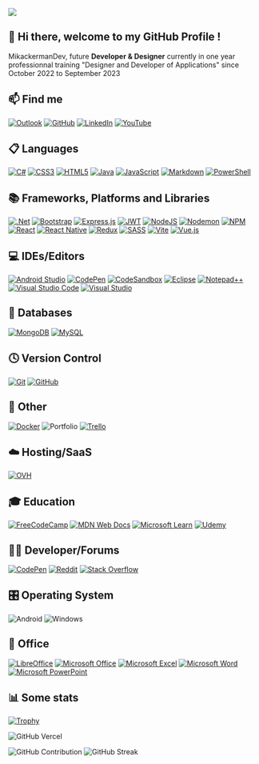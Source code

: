 <!--
[![Readme Card](https://github-readme-stats.vercel.app/api/pin/?username=mikackermandev&repo=Cours_React-WeatherApp)](https://github.com/MikackermanDev/Cours_React-WeatherApp)
-->

[![](https://github.com/MikackermanDev/MikackermanDev/blob/main/MikackermanGif.gif)](https://www.MikackermanDev.fr/)

## 👋 Hi there, welcome to my GitHub Profile !

MikackermanDev, future **Developer & Designer** currently in one year professionnal training "Designer and Developer of Applications" since October 2022 to September 2023

## 📫 Find me
[![Outlook](https://img.shields.io/badge/Outlook-0078D4?&logo=microsoft-outlook&logoColor=white)](mailto:mikackerman093@outlook.fr)
[![GitHub](https://img.shields.io/badge/github-%23121011.svg?logo=github&logoColor=white)](https://github.com/MikackermanDev)
[![LinkedIn](https://img.shields.io/badge/linkedin-%230077B5.svg?&logo=linkedin)](https://www.linkedin.com/in/?/)
[![YouTube](https://img.shields.io/badge/YouTube-%23FF0000.svg?logo=YouTube&logoColor=white)](https://www.youtube.com/@MikackermanDev)

## 📋 Languages
[![C#](https://img.shields.io/badge/C%23-%23239120.svg?&logo=c-sharp&logoColor=white)](https://en.wikipedia.org/wiki/C_Sharp_(programming_language))
[![CSS3](https://img.shields.io/badge/CSS_3-%231572B6.svg?&logo=css3&logoColor=white)](https://en.wikipedia.org/wiki/CSS)
[![HTML5](https://img.shields.io/badge/HTML_5-%23E34F26.svg?&logo=html5&logoColor=white)](https://en.wikipedia.org/wiki/HTML)
[![Java](https://img.shields.io/badge/Java-%23ED8B00.svg?&logo=java&logoColor=white)](https://www.java.com)
[![JavaScript](https://img.shields.io/badge/JavaScript-%23323330.svg?&logo=javascript&logoColor=%23F7DF1E)](https://en.wikipedia.org/wiki/JavaScript)
[![Markdown](https://img.shields.io/badge/Markdown-%23000000.svg?&logo=markdown&logoColor=white)](https://en.wikipedia.org/wiki/Markdown)
[![PowerShell](https://img.shields.io/badge/PowerShell-%235391FE.svg?&logo=powershell&logoColor=white)](https://en.wikipedia.org/wiki/PowerShell)

## 📚 Frameworks, Platforms and Libraries
[![.Net](https://img.shields.io/badge/.NET-5C2D91?&logo=.net&logoColor=white)](https://dotnet.microsoft.com)
[![Bootstrap](https://img.shields.io/badge/BootStrap-%23563D7C.svg?&logo=bootstrap&logoColor=white)]()
[![Express.js](https://img.shields.io/badge/Express.js-%23404d59.svg?&logo=express&logoColor=%2361DAFB)](https://expressjs.com/fr/)
[![JWT](https://img.shields.io/badge/JWT-black?&logo=JSON%20web%20tokens)](https://jwt.io/)
[![NodeJS](https://img.shields.io/badge/Node.js-6DA55F?&logo=node.js&logoColor=white)](https://nodejs.org)
[![Nodemon](https://img.shields.io/badge/Nodemon-%23323330.svg?&logo=nodemon&logoColor=%BBDEAD)](https://nodemon.io/)
[![NPM](https://img.shields.io/badge/NPM-%23CB3837.svg?&logo=npm&logoColor=white)](https://www.npmjs.com/)
[![React](https://img.shields.io/badge/React-%2320232a.svg?&logo=react&logoColor=%2361DAFB)](https://fr.reactjs.org/)
[![React Native](https://img.shields.io/badge/React_Native-%2320232a.svg?&logo=react&logoColor=%2361DAFB)](https://reactnative.dev/)
[![Redux](https://img.shields.io/badge/Redux-%23593d88.svg?&logo=redux&logoColor=white)]()
[![SASS](https://img.shields.io/badge/SASS-hotpink.svg?&logo=SASS&logoColor=white)]()
[![Vite](https://img.shields.io/badge/Vite-%23646CFF.svg?&logo=vite&logoColor=white)](https://vitejs.dev/)
[![Vue.js](https://img.shields.io/badge/Vue.js-%2335495e.svg?&logo=vuedotjs&logoColor=%234FC08D)](https://vuejs.org/)

## 💻 IDEs/Editors
[![Android Studio](https://img.shields.io/badge/Android%20Studio-3DDC84.svg?&logo=android-studio&logoColor=white)](https://developer.android.com/studio)
[![CodePen](https://img.shields.io/badge/CodePen-white?&logo=codepen&logoColor=black)](https://codepen.io/)
[![CodeSandbox](https://img.shields.io/badge/CodeSandBox-040404?&logo=codesandbox&logoColor=DBDBDB)](https://codesandbox.io/)
[![Eclipse](https://img.shields.io/badge/Eclipse-2C2255?&logo=eclipse&logoColor=white)](https://www.eclipse.org/downloads/)
[![Notepad++](https://img.shields.io/badge/Notepad++-90E59A.svg?&logo=notepad%2b%2b&logoColor=black)](https://notepad-plus-plus.org/downloads/)
[![Visual Studio Code](https://img.shields.io/badge/Visual%20Studio%20Code-0078d7.svg?&logo=visual-studio-code&logoColor=white)](https://visualstudio.microsoft.com/fr/)
[![Visual Studio](https://img.shields.io/badge/Visual%20Studio-5C2D91.svg?&logo=visual-studio&logoColor=white)](https://visualstudio.microsoft.com/fr/)

## 💾 Databases
[![MongoDB](https://img.shields.io/badge/MongoDB-%234ea94b.svg?&logo=mongodb&logoColor=white)](https://www.mongodb.com)
[![MySQL](https://img.shields.io/badge/MySQL-%2300f.svg?&logo=mysql&logoColor=white)](https://www.mysql.com/)
## 🕓 Version Control
[![Git](https://img.shields.io/badge/Git-%23F05033.svg?&logo=git&logoColor=white)](https://git-scm.com/)
[![GitHub](https://img.shields.io/badge/GitHub-%23121011.svg?&logo=github&logoColor=white)](https://www.github.com/)

## 🤔 Other
[![Docker](https://img.shields.io/badge/Docker-%230db7ed.svg?&logo=docker&logoColor=white)](https://www.docker.com/)
![Portfolio](https://img.shields.io/badge/PortFolio-%23000000.svg?&logo=firefox&logoColor=#FF7139)
[![Trello](https://img.shields.io/badge/Trello-%23026AA7.svg?&logo=Trello&logoColor=white)](https://trello.com/)

## ☁️ Hosting/SaaS
[![OVH](https://img.shields.io/badge/OVH-%23123F6D.svg?&logo=ovh&logoColor=#123F6D)](https://www.ovhcloud.com)

## 🎓 Education
[![FreeCodeCamp](https://img.shields.io/badge/FreeCodeCamp-%23123.svg?&logo=freecodecamp&logoColor=green)](https://www.freecodecamp.org)
[![MDN Web Docs](https://img.shields.io/badge/MDN_Web_Docs-black?&logo=mdnwebdocs&logoColor=white)](https://developer.mozilla.org)
[![Microsoft Learn](https://img.shields.io/badge/Microsoft_Learn-258ffa?&logo=microsoft&logoColor=white)](https://learn.microsoft.com)
[![Udemy](https://img.shields.io/badge/Udemy-A435F0?&logo=Udemy&logoColor=white)](https://www.udemy.com/fr)

## 🧑‍💻 Developer/Forums
[![CodePen](https://img.shields.io/badge/CodePen-000000?&logo=codepen&logoColor=white)](https://codepen.io)
[![Reddit](https://img.shields.io/badge/Reddit-%23FF4500.svg?&logo=Reddit&logoColor=white)](https://reddit.com)
[![Stack Overflow](https://img.shields.io/badge/-StackOverFlow-FE7A16?logo=stack-overflow&logoColor=white)](https://stackoverflow.com)

## 🎛️ Operating System
![Android](https://img.shields.io/badge/Android-3DDC84?&logo=android&logoColor=white)
![Windows](https://img.shields.io/badge/Windows-0078D6?&logo=windows&logoColor=white)

## 🏢 Office
[![LibreOffice](https://img.shields.io/badge/LibreOffice-%2318A303?&logo=LibreOffice&logoColor=white)](https://fr.libreoffice.org/)
[![Microsoft Office](https://img.shields.io/badge/Microsoft_Office-D83B01?&logo=microsoft-office&logoColor=white)](https://www.microsoft.com/fr-fr/microsoft-365/get-started-with-office-2021)
[![Microsoft Excel](https://img.shields.io/badge/Microsoft_Excel-217346?&logo=microsoft-excel&logoColor=white)](https://www.microsoft.com/fr-fr/microsoft-365/excel)
[![Microsoft Word](https://img.shields.io/badge/Microsoft_Word-2B579A?&logo=microsoft-word&logoColor=white)](https://www.microsoft.com/fr-fr/microsoft-365/word?activetab=tabs%3afaqheaderregion3)
[![Microsoft PowerPoint](https://img.shields.io/badge/Microsoft_PowerPoint-B7472A?&logo=microsoft-powerpoint&logoColor=white)](https://www.microsoft.com/fr-fr/microsoft-365/powerpoint)

## 📊 Some stats
[![Trophy](https://github-profile-trophy.vercel.app/?username=mikackermandev&theme=onedark&rank=SECRET,SSS,SS,S,AAA,AA,A&no-bg=true&no-frame=true&margin-w=16)](https://github.com/ryo-ma/github-profile-trophy)



![GitHub Vercel](https://github-readme-stats-sigma-five.vercel.app/api/top-langs/?username=mikackermandev&hide_border=true&layout=compact&langs_count=6&theme=blue-green)

![GitHub Contribution](https://github-readme-stats-sigma-five.vercel.app/api?username=mikackermandev&hide_border=true&theme=blue-green&show_icons=true&count_private=true)
![GitHub Streak](https://github-readme-streak-stats.herokuapp.com?user=mikackermandev&hide_border=true&theme=blue-green)


<!--
https://github.com/anuraghazra/github-readme-stats#github-stats-card
https://github.com/DenverCoder1/github-readme-streak-stats
https://github.com/Ileriayo/markdown-badges

https://github.com/adamalston/adamalston/blob/master/README.md
-->
